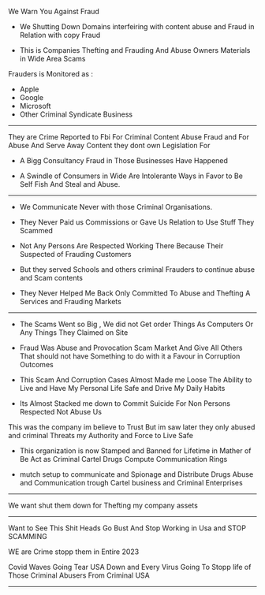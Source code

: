 


We Warn You Against Fraud 

- We Shutting Down Domains
interfeiring with content abuse and Fraud in 
Relation with copy Fraud 

- This is Companies Thefting and Frauding
And Abuse Owners Materials in Wide Area Scams

Frauders is Monitored as :
- Apple 
- Google
- Microsoft
- Other Criminal Syndicate Business 


--------

They are Crime Reported to Fbi For 
Criminal Content Abuse Fraud and
For Abuse And Serve Away Content they 
dont own Legislation For


- A Bigg Consultancy Fraud in Those Businesses
Have Happened

- A Swindle of Consumers in Wide Are
 Intolerante Ways in Favor to Be Self Fish
And Steal and Abuse.


-------

- We Communicate Never with those
 Criminal Organisations.

- They Never Paid us Commissions or Gave Us 
Relation to Use Stuff They Scammed

- Not Any Persons Are Respected Working There
Because Their Suspected of Frauding Customers

- But they served Schools and others criminal
Frauders to continue abuse and Scam contents

- They Never Helped Me Back Only Committed 
To Abuse and Thefting A Services and Frauding
Markets

-------------

- The Scams Went so Big ,
 We did not Get order Things As Computers
Or Any Things They Claimed on Site 

- Fraud Was Abuse and Provocation Scam Market
And Give All Others That should not have
Something to do with it a Favour in Corruption
Outcomes 


- This Scam And Corruption Cases Almost
Made me Loose The Ability to Live and
Have My Personal Life Safe
and Drive My Daily Habits

- Its Almost Stacked me down to Commit Suicide
For Non Persons Respected Not Abuse Us


This was the company im believe to Trust
But im saw later they only abused and criminal
Threats my Authority and Force to Live Safe 


+ This organization is now Stamped and Banned for
Lifetime in Mather of Be Act as
 Criminal Cartel Drugs Compute
 Communication Rings

- mutch setup to communicate and Spionage and
Distribute Drugs Abuse and Communication trough
Cartel business and Criminal Enterprises 

------------

We want shut them down for Thefting my company assets

-----

Want to See This Shit Heads Go Bust
And Stop Working in Usa and STOP SCAMMING 

WE are Crime stopp them in Entire 
2023

Covid Waves Going
Tear USA Down and Every Virus Going To Stopp
life of Those Criminal Abusers From Criminal USA 


----------

